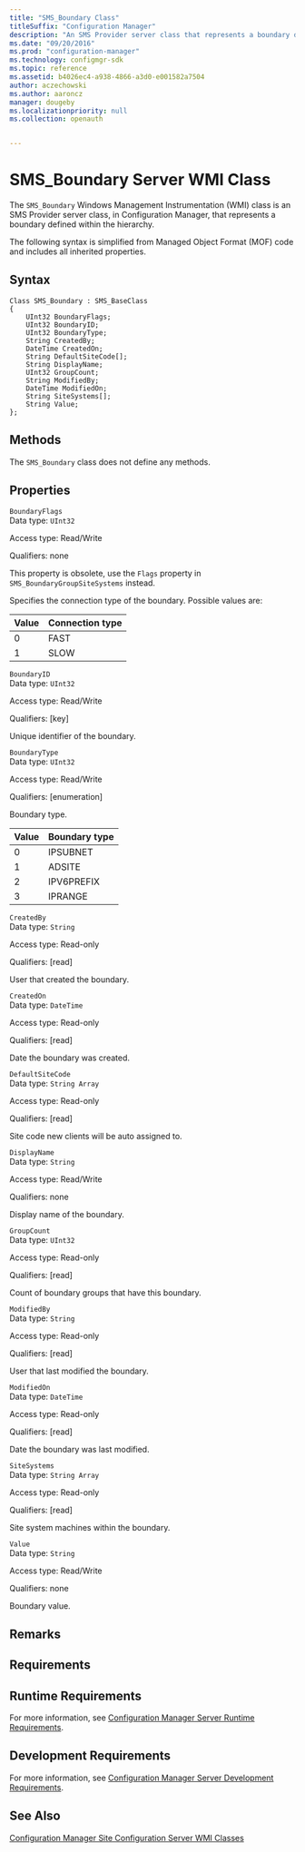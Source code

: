 ```yaml
---
title: "SMS_Boundary Class"
titleSuffix: "Configuration Manager"
description: "An SMS Provider server class that represents a boundary defined within the hierarchy."
ms.date: "09/20/2016"
ms.prod: "configuration-manager"
ms.technology: configmgr-sdk
ms.topic: reference
ms.assetid: b4026ec4-a938-4866-a3d0-e001582a7504
author: aczechowski
ms.author: aaroncz
manager: dougeby
ms.localizationpriority: null
ms.collection: openauth


---
```

# SMS_Boundary Server WMI Class
The `SMS_Boundary` Windows Management Instrumentation (WMI) class is an SMS Provider server class, in Configuration Manager, that represents a boundary defined within the hierarchy.  

 The following syntax is simplified from Managed Object Format (MOF) code and includes all inherited properties.  

## Syntax  

```  
Class SMS_Boundary : SMS_BaseClass  
{  
    UInt32 BoundaryFlags;  
    UInt32 BoundaryID;  
    UInt32 BoundaryType;  
    String CreatedBy;  
    DateTime CreatedOn;  
    String DefaultSiteCode[];  
    String DisplayName;  
    UInt32 GroupCount;  
    String ModifiedBy;  
    DateTime ModifiedOn;  
    String SiteSystems[];  
    String Value;  
};  
```  

## Methods  
 The `SMS_Boundary` class does not define any methods.  

## Properties  
 `BoundaryFlags`  
 Data type: `UInt32`  

 Access type: Read/Write  

 Qualifiers: none  

 This property is obsolete, use the `Flags` property in `SMS_BoundaryGroupSiteSystems` instead.  

 Specifies the connection type of the boundary. Possible values are:  

|Value|Connection type|  
|-|-|  
|0|FAST|  
|1|SLOW|  

 `BoundaryID`  
 Data type: `UInt32`  

 Access type: Read/Write  

 Qualifiers: [key]  

 Unique identifier of the boundary.  

 `BoundaryType`  
 Data type: `UInt32`  

 Access type: Read/Write  

 Qualifiers: [enumeration]  

 Boundary type.  

|Value|Boundary type|  
|-|-|  
|0|IPSUBNET|  
|1|ADSITE|  
|2|IPV6PREFIX|  
|3|IPRANGE|  

 `CreatedBy`  
 Data type: `String`  

 Access type: Read-only  

 Qualifiers: [read]  

 User that created the boundary.  

 `CreatedOn`  
 Data type: `DateTime`  

 Access type: Read-only  

 Qualifiers: [read]  

 Date the boundary was created.  

 `DefaultSiteCode`  
 Data type: `String Array`  

 Access type: Read-only  

 Qualifiers: [read]  

 Site code new clients will be auto assigned to.  

 `DisplayName`  
 Data type: `String`  

 Access type: Read/Write  

 Qualifiers: none  

 Display name of the boundary.  

 `GroupCount`  
 Data type: `UInt32`  

 Access type: Read-only  

 Qualifiers: [read]  

 Count of boundary groups that have this boundary.  

 `ModifiedBy`  
 Data type: `String`  

 Access type: Read-only  

 Qualifiers: [read]  

 User that last modified the boundary.  

 `ModifiedOn`  
 Data type: `DateTime`  

 Access type: Read-only  

 Qualifiers: [read]  

 Date the boundary was last modified.  

 `SiteSystems`  
 Data type: `String Array`  

 Access type: Read-only  

 Qualifiers: [read]  

 Site system machines within the boundary.  

 `Value`  
 Data type: `String`  

 Access type: Read/Write  

 Qualifiers: none  

 Boundary value.  

## Remarks  

## Requirements  

## Runtime Requirements  
 For more information, see [Configuration Manager Server Runtime Requirements](../../../../../develop/core/reqs/server-runtime-requirements.md).  

## Development Requirements  
 For more information, see [Configuration Manager Server Development Requirements](../../../../../develop/core/reqs/server-development-requirements.md).  

## See Also  
 [Configuration Manager Site Configuration Server WMI Classes](../../../../../develop/reference/core/servers/configure/site-configuration-server-wmi-classes.md)
